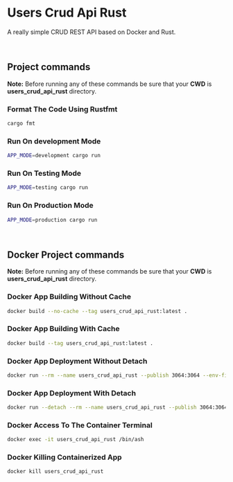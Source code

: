 # Users Crud Api Rust

A really simple CRUD REST API based on Docker and Rust.

<br/>

## Project commands

**Note:** Before running any of these commands be sure that your **CWD** is **users_crud_api_rust** directory.

### Format The Code Using Rustfmt

```bash
cargo fmt
```

### Run On development Mode

```bash
APP_MODE=development cargo run
```

### Run On Testing Mode

```bash
APP_MODE=testing cargo run
```

### Run On Production Mode

```bash
APP_MODE=production cargo run
```

<br/>

## Docker Project commands

**Note:** Before running any of these commands be sure that your **CWD** is **users_crud_api_rust** directory.

### Docker App Building Without Cache

```bash
docker build --no-cache --tag users_crud_api_rust:latest .
```

### Docker App Building With Cache

```bash
docker build --tag users_crud_api_rust:latest .
```

### Docker App Deployment Without Detach

```bash
docker run --rm --name users_crud_api_rust --publish 3064:3064 --env-file ./.env --env APP_PORT=3064 --env APP_MODE=production users_crud_api_rust:latest
```

### Docker App Deployment With Detach

```bash
docker run --detach --rm --name users_crud_api_rust --publish 3064:3064 --env-file ./.env --env APP_PORT=3064 --env APP_MODE=production users_crud_api_rust:latest
```

### Docker Access To The Container Terminal

```bash
docker exec -it users_crud_api_rust /bin/ash
```

### Docker Killing Containerized App

```bash
docker kill users_crud_api_rust
```

<br/>

